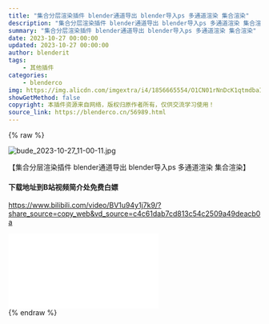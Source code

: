```yaml
---
title: "集合分层渲染插件 blender通道导出 blender导入ps 多通道渲染 集合渲染"
description: "集合分层渲染插件 blender通道导出 blender导入ps 多通道渲染 集合渲染"
summary: "集合分层渲染插件 blender通道导出 blender导入ps 多通道渲染 集合渲染"
date: 2023-10-27 00:00:00
updated: 2023-10-27 00:00:00
author: blenderit
tags: 
    - 其他插件
categories:
    - blenderco
img: https://img.alicdn.com/imgextra/i4/1856665554/O1CN01rNnDcK1qtmdbaIU5H_!!1856665554.jpg
showGetMethod: false
copyright: 本插件资源来自网络，版权归原作者所有，仅供交流学习使用！
source_link: https://blenderco.cn/56989.html
---
```


{% raw %}
<p><img src="https://img.alicdn.com/imgextra/i4/1856665554/O1CN01rNnDcK1qtmdbaIU5H_!!1856665554.jpg" alt="bude_2023-10-27_11-00-11.jpg"></p><p>【集合分层渲染插件 blender通道导出 blender导入ps 多通道渲染 集合渲染】</p><h4>下载地址到B站视频简介处免费白嫖</h4><p><a href="https://www.bilibili.com/video/BV1u94y1j7k9/?share_source=copy_web&amp;vd_source=c4c61dab7cd813c54c2509a49deacb0a">https://www.bilibili.com/video/BV1u94y1j7k9/?share_source=copy_web&amp;vd_source=c4c61dab7cd813c54c2509a49deacb0a</a></p><div id="external-video-a3c12d5fff" class="external-video"><iframe frameborder="0" src="//player.bilibili.com/player.html?aid=365125689&amp;bvid=BV1u94y1j7k9&amp;cid=1310781203&amp;p=1" allowfullscreen="true"></iframe></div>
<div style="display: none">blenderco</div>
{% endraw %}